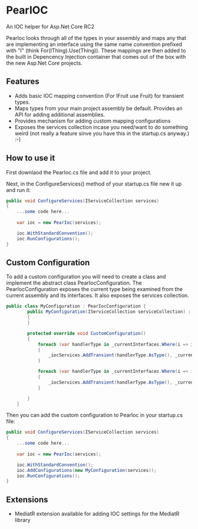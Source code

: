 # PearIOC
An IOC helper for Asp.Net Core RC2

PearIoc looks through all of the types in your assembly and maps any that are implementing an interface using the same name convention prefixed with "I" (think For(IThing).Use(Thing)). These mappings are then added to the built in Depencency Injection container that comes out of the box with the new Asp.Net Core projects.
## Features
- Adds basic IOC mapping convention (For IFruit use Fruit) for transient types.
- Maps types from your main project assembly be default. Provides an API for adding additional assemblies.
- Provides mechanism for adding custom mapping configurations
- Exposes the services collection incase you need/want to do something weird (not really a feature sinve you have this in the startup.cs anyway.) :-)

## How to use it
First downlaod the PearIoc.cs file and add it to your project.

Next, in the ConfigureServices() method of your startup.cs file new it up and run it:


```c#
public void ConfigureServices(IServiceCollection services)
{
    ...some code here...
    
    var ioc = new PearIoc(services);

    ioc.WithStandardConvention();
    ioc.RunConfigurations();
}
```

## Custom Configuration
To add a custom configuration you will need to create a class and implement the abstract class PearIocConfiguration.
The PearIocConfiguration exposes the current type being examined from the current assembly and its interfaces. It also exposes the services collection.

```c#
public class MyConfiguration : PearIocConfiguration {
        public MyConfiguration(IServiceCollection serviceCollection) : base(serviceCollection)
        {
        }

        protected override void CustomConfiguration()
        {
            foreach (var handlerType in _currentInterfaces.Where(i => i.IsGenericType && i.GetGenericTypeDefinition() == typeof(IAsyncRequestHandler<,>)))
            {
                _iocServices.AddTransient(handlerType.AsType(), _currentType.AsType());
            }

            foreach (var handlerType in _currentInterfaces.Where(i => i.IsGenericType && i.GetGenericTypeDefinition() == typeof(INotificationHandler<>)))
            {
                _iocServices.AddTransient(handlerType.AsType(), _currentType.AsType());
            }

        }
    }
```

Then you can add the custom configuration to PearIoc in your startup.cs file:

```c#
public void ConfigureServices(IServiceCollection services)
{
    ...some code here...
    
    var ioc = new PearIoc(services);

    ioc.WithStandardConvention();
    ioc.AddConfigurations(new MyConfiguration(services));
    ioc.RunConfigurations();
}
```

## Extensions
- MediatR extension available for adding IOC settings for the MediatR library
